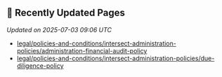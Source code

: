 ## 🔄 Recently Updated Pages

_Updated on 2025-07-03 09:06 UTC_

- [legal/policies-and-conditions/intersect-administration-policies/administration-financial-audit-policy](https://docs.intersectmbo.org/legal/policies-and-conditions/intersect-administration-policies/administration-financial-audit-policy)
- [legal/policies-and-conditions/intersect-administration-policies/due-diligence-policy](https://docs.intersectmbo.org/legal/policies-and-conditions/intersect-administration-policies/due-diligence-policy)
